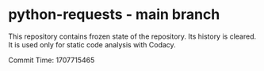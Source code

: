 # python-requests - main branch

This repository contains frozen state of the repository.
Its history is cleared. It is used only for static code
analysis with Codacy.

Commit Time: 1707715465